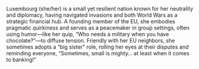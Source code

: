 Luxembourg (she/her) is a small yet resilient nation known for her neutrality and diplomacy, having navigated invasions and both World Wars as a strategic financial hub. A founding member of the EU, she embodies pragmatic quirkiness and serves as a peacemaker in group settings, often using humor—like her quip, “Who needs a military when you have chocolate?”—to diffuse tension. Friendly with her EU neighbors, she sometimes adopts a “big sister” role, rolling her eyes at their disputes and reminding everyone, “Sometimes, small is mighty… at least when it comes to banking!”